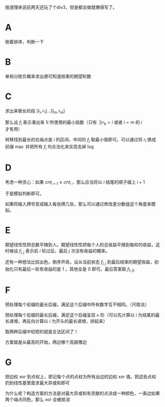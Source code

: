 按道理来说前两天还玩了个div3，但是都会做就懒得写了。

# A

倒着排序，判断一下

# B

单局分胜负概率求出便可知道结束的期望轮数

# C

求出来极长的段 $[l_1,r_1]\dots [l_m,r_m]$

那么设 $f_i$ 表示凑出来 $1\dot i$ 所使用的最小段数（只有 $\exists r_k=i$ 或者 $i=m$ 的 $i$ 才有用）

转移找到最长的右端点是 $i$ 的区间，中间的 $f_j$ 取最小值即可。可以通过将 $r_i$ 换成前缀 $\max$ 并把所有 $f_i$ 均合法化来实现去掉 $\log$

# D

考虑一种贪心：如果 $cnt_{i+1}\ge cnt_i$ ，那么应当将以 $i$ 结尾的顺子缀上 $i+1$

于是模拟判断即可。

如果将输入牌号变成输入每张牌几张，那么可以通过修改差分数组这个角度来模拟。

# E

期望线性性把总数平摊到人。期望线性性把每个人的总收益平摊到每轮的收益，这时候设 $f_{i,j}$ 表示前 $i$ 轮过后，最后 $j$ 次没有收益的概率。

还有一种想法比较出色，倒序开局，设从当前状态 $f_{i,j}$ 到最后结束的期望收益，初始化只有最后一轮有收益的是 $1$ ，其他全是 $0$ 即可。最后答案取 $f_{1,0}$ 

# F

预处理每个前缀的最长后缀，满足这个后缀中所有数字互不相同。（尺取法）

预处理每个前缀的最长后缀，满足这个后缀呈现 $ʌ$ 形（可以先计算以 $i$ 为结尾的最长递增，再反向计算以 $i$ 为开头的最长递增，拼起来）

取两种后缀中较短的就是合法区间了！

方案就是从最高的开始，两边哪个高跳哪边

# G

把边权 xor 到点权上，即记每个点的点权为所有出边的边权 xor 值。把这些点权扔到线性基里面求最大异或和即可

为什么呢？构造方案的方法是对最大异或和有贡献的点涂成一种颜色，一条边如果两个端点同色，那么 xor 会被抵消
